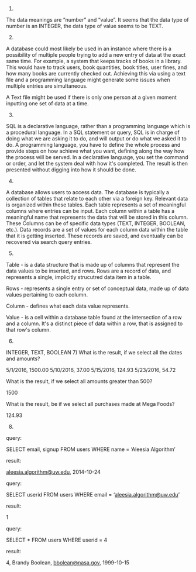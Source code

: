 1)
The data meanings are “number” and “value”. It seems that the data type of number is an INTEGER, the data type of value seems to be TEXT.

2)
A database could most likely be used in an instance where there is a possibility of multiple people trying to add a new entry of data at the exact same time. For example, a system that keeps tracks of books in a library. This would have to track users, book quantities, book titles, user fines, and how many books are currently checked out. Achieving this via using a text file and a programming language might generate some issues when multiple entries are simultaneous.

A Text file might be used if there is only one person at a given moment inputting one set of data at a time.

3)
SQL is a declarative language, rather than a programming language which is a procedural language. In a SQL statement or query, SQL is in charge of doing what we are asking it to do, and will output or do what we asked it to do. A programming language, you have to define the whole process and provide steps on how achieve what you want, defining along the way how the process will be served. In a declarative language, you set the command or order, and let the system deal with how it's completed. The result is then presented without digging into how it should be done.

4)
A database allows users to access data. The database is typically a collection of tables that relate to each other via a foreign key. Relevant data is organized within these tables. Each table represents a set of meaningful columns where entries can be input. Each column within a table has a meaningful name that represents the data that will be stored in this column. These Columns can be of specific data types (TEXT, INTEGER, BOOLEAN, etc.). Data records are a set of values for each column data within the table that it is getting inserted. These records are saved, and eventually can be recovered via search query entries.

5)
Table - is a data structure that is made up of columns that represent the data values to be inserted, and rows. Rows are a record of data, and represents a single, implicitly strucutred data item in a table.

Rows - represents a single entry or set of conceptual data, made up of data values pertaining to each column.

Column - defines what each data value represents.

Value - is a cell within a database table found at the intersection of a row and a column. It's a distinct piece of data within a row, that is assigned to that row's column.

6)
INTEGER, TEXT, BOOLEAN
7)
What is the result, if we select all the dates and amounts?

5/1/2016, 1500.00
5/10/2016, 37.00
5/15/2016, 124.93 
5/23/2016, 54.72

What is the result, if we select all amounts greater than 500?

1500

What is the result, be if we select all purchases made at Mega Foods?

124.93

8)
query:

SELECT email, signup
FROM users
WHERE name = ‘Aleesia Algorithm’

result:

aleesia.algorithm@uw.edu, 2014-10-24

query:

SELECT userid
FROM users
WHERE email = ‘aleesia.algorithm@uw.edu’

result:

1

query:

SELECT *
FROM users
WHERE userid = 4
 
result:

4, Brandy Boolean, bbolean@nasa.gov, 1999-10-15
